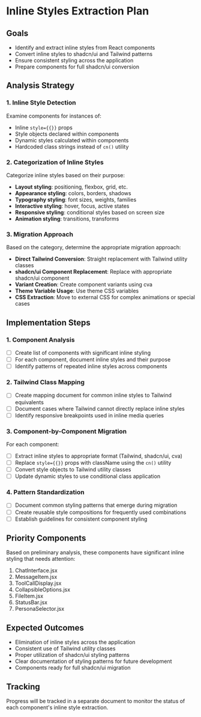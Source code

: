 # Inline Styles Extraction Plan

## Goals

- Identify and extract inline styles from React components
- Convert inline styles to shadcn/ui and Tailwind patterns
- Ensure consistent styling across the application
- Prepare components for full shadcn/ui conversion

## Analysis Strategy

### 1. Inline Style Detection

Examine components for instances of:
- Inline `style={{}}` props
- Style objects declared within components
- Dynamic styles calculated within components
- Hardcoded class strings instead of `cn()` utility

### 2. Categorization of Inline Styles

Categorize inline styles based on their purpose:

- **Layout styling**: positioning, flexbox, grid, etc.
- **Appearance styling**: colors, borders, shadows
- **Typography styling**: font sizes, weights, families
- **Interactive styling**: hover, focus, active states
- **Responsive styling**: conditional styles based on screen size
- **Animation styling**: transitions, transforms

### 3. Migration Approach

Based on the category, determine the appropriate migration approach:

- **Direct Tailwind Conversion**: Straight replacement with Tailwind utility classes
- **shadcn/ui Component Replacement**: Replace with appropriate shadcn/ui component
- **Variant Creation**: Create component variants using cva
- **Theme Variable Usage**: Use theme CSS variables
- **CSS Extraction**: Move to external CSS for complex animations or special cases

## Implementation Steps

### 1. Component Analysis

- [ ] Create list of components with significant inline styling
- [ ] For each component, document inline styles and their purpose
- [ ] Identify patterns of repeated inline styles across components

### 2. Tailwind Class Mapping

- [ ] Create mapping document for common inline styles to Tailwind equivalents
- [ ] Document cases where Tailwind cannot directly replace inline styles
- [ ] Identify responsive breakpoints used in inline media queries

### 3. Component-by-Component Migration

For each component:

- [ ] Extract inline styles to appropriate format (Tailwind, shadcn/ui, cva)
- [ ] Replace `style={{}}` props with className using the `cn()` utility
- [ ] Convert style objects to Tailwind utility classes
- [ ] Update dynamic styles to use conditional class application

### 4. Pattern Standardization

- [ ] Document common styling patterns that emerge during migration
- [ ] Create reusable style compositions for frequently used combinations
- [ ] Establish guidelines for consistent component styling

## Priority Components

Based on preliminary analysis, these components have significant inline styling that needs attention:

1. ChatInterface.jsx
2. MessageItem.jsx
3. ToolCallDisplay.jsx
4. CollapsibleOptions.jsx
5. FileItem.jsx
6. StatusBar.jsx
7. PersonaSelector.jsx

## Expected Outcomes

- Elimination of inline styles across the application
- Consistent use of Tailwind utility classes
- Proper utilization of shadcn/ui styling patterns
- Clear documentation of styling patterns for future development
- Components ready for full shadcn/ui migration

## Tracking

Progress will be tracked in a separate document to monitor the status of each component's inline style extraction.